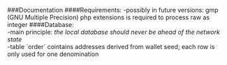 ###Documentation
####Requirements:
-possibly in future versions: gmp (GNU Multiple Precision) php extensions is required to process raw as integer
####Database:  
-main principle: *the local database should never be ahead of the network state*  
-table ´order´ cointains addresses derived from wallet seed; each row is only used for one denomination
